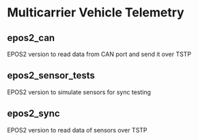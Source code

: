 # Multicarrier Vehicle Telemetry

## epos2_can
EPOS2 version to read data from CAN port and send it over TSTP

## epos2_sensor_tests
EPOS2 version to simulate sensors for sync testing

## epos2_sync
EPOS2 version to read data of sensors over TSTP


